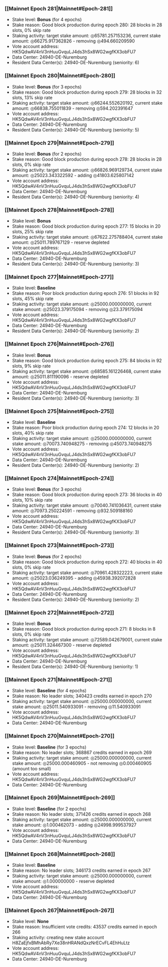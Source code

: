 ### [[Mainnet Epoch 281|Mainnet#Epoch-281]]
* Stake level: **Bonus** (for 4 epochs)
* Stake reason: Good block production during epoch 280: 28 blocks in 28 slots, 0% skip rate
* Staking activity: target stake amount: ◎65781.257153236, current stake amount: ◎66275.917362826 - removing ◎494.660209590
* Vote account address: HK5QdwAV4nV3nHuuGvquLJ4ds3hSx8WG2wgfKX3obFU7
* Data Center: 24940-DE-Nuremburg
* Resident Data Center(s): 24940-DE-Nuremburg (seniority: 6)
### [[Mainnet Epoch 280|Mainnet#Epoch-280]]
* Stake level: **Bonus** (for 3 epochs)
* Stake reason: Good block production during epoch 279: 28 blocks in 32 slots, 13% skip rate
* Staking activity: target stake amount: ◎66244.552620192, current stake amount: ◎66838.755011839 - removing ◎594.202391647
* Vote account address: HK5QdwAV4nV3nHuuGvquLJ4ds3hSx8WG2wgfKX3obFU7
* Data Center: 24940-DE-Nuremburg
* Resident Data Center(s): 24940-DE-Nuremburg (seniority: 5)
### [[Mainnet Epoch 279|Mainnet#Epoch-279]]
* Stake level: **Bonus** (for 2 epochs)
* Stake reason: Good block production during epoch 278: 28 blocks in 28 slots, 0% skip rate
* Staking activity: target stake amount: ◎66826.969129734, current stake amount: ◎25023.343322592 - adding ◎41803.625807142
* Vote account address: HK5QdwAV4nV3nHuuGvquLJ4ds3hSx8WG2wgfKX3obFU7
* Data Center: 24940-DE-Nuremburg
* Resident Data Center(s): 24940-DE-Nuremburg (seniority: 4)
### [[Mainnet Epoch 278|Mainnet#Epoch-278]]
* Stake level: **Bonus**
* Stake reason: Good block production during epoch 277: 15 blocks in 20 slots, 25% skip rate
* Staking activity: target stake amount: ◎67622.275788404, current stake amount: ◎25011.789767129 - reserve depleted
* Vote account address: HK5QdwAV4nV3nHuuGvquLJ4ds3hSx8WG2wgfKX3obFU7
* Data Center: 24940-DE-Nuremburg
* Resident Data Center(s): 24940-DE-Nuremburg (seniority: 3)
### [[Mainnet Epoch 277|Mainnet#Epoch-277]]
* Stake level: **Baseline**
* Stake reason: Poor block production during epoch 276: 51 blocks in 92 slots, 45% skip rate
* Staking activity: target stake amount: ◎25000.000000000, current stake amount: ◎25023.379175094 - removing ◎23.379175094
* Vote account address: HK5QdwAV4nV3nHuuGvquLJ4ds3hSx8WG2wgfKX3obFU7
* Data Center: 24940-DE-Nuremburg
* Resident Data Center(s): 24940-DE-Nuremburg (seniority: 2)
### [[Mainnet Epoch 276|Mainnet#Epoch-276]]
* Stake level: **Bonus**
* Stake reason: Good block production during epoch 275: 84 blocks in 92 slots, 9% skip rate
* Staking activity: target stake amount: ◎68585.161226468, current stake amount: ◎25011.811190096 - reserve depleted
* Vote account address: HK5QdwAV4nV3nHuuGvquLJ4ds3hSx8WG2wgfKX3obFU7
* Data Center: 24940-DE-Nuremburg
* Resident Data Center(s): 24940-DE-Nuremburg (seniority: 3)
### [[Mainnet Epoch 275|Mainnet#Epoch-275]]
* Stake level: **Baseline**
* Stake reason: Poor block production during epoch 274: 12 blocks in 20 slots, 40% skip rate
* Staking activity: target stake amount: ◎25000.000000000, current stake amount: ◎70073.740948275 - removing ◎45073.740948275
* Vote account address: HK5QdwAV4nV3nHuuGvquLJ4ds3hSx8WG2wgfKX3obFU7
* Data Center: 24940-DE-Nuremburg
* Resident Data Center(s): 24940-DE-Nuremburg (seniority: 2)
### [[Mainnet Epoch 274|Mainnet#Epoch-274]]
* Stake level: **Bonus** (for 3 epochs)
* Stake reason: Good block production during epoch 273: 36 blocks in 40 slots, 10% skip rate
* Staking activity: target stake amount: ◎70040.741036431, current stake amount: ◎70973.250224591 - removing ◎932.509188160
* Vote account address: HK5QdwAV4nV3nHuuGvquLJ4ds3hSx8WG2wgfKX3obFU7
* Data Center: 24940-DE-Nuremburg
* Resident Data Center(s): 24940-DE-Nuremburg (seniority: 3)
### [[Mainnet Epoch 273|Mainnet#Epoch-273]]
* Stake level: **Bonus** (for 2 epochs)
* Stake reason: Good block production during epoch 272: 40 blocks in 40 slots, 0% skip rate
* Staking activity: target stake amount: ◎70961.428322223, current stake amount: ◎25023.036249395 - adding ◎45938.392072828
* Vote account address: HK5QdwAV4nV3nHuuGvquLJ4ds3hSx8WG2wgfKX3obFU7
* Data Center: 24940-DE-Nuremburg
* Resident Data Center(s): 24940-DE-Nuremburg (seniority: 2)
### [[Mainnet Epoch 272|Mainnet#Epoch-272]]
* Stake level: **Bonus**
* Stake reason: Good block production during epoch 271: 8 blocks in 8 slots, 0% skip rate
* Staking activity: target stake amount: ◎72589.042679001, current stake amount: ◎25011.324467300 - reserve depleted
* Vote account address: HK5QdwAV4nV3nHuuGvquLJ4ds3hSx8WG2wgfKX3obFU7
* Data Center: 24940-DE-Nuremburg
* Resident Data Center(s): 24940-DE-Nuremburg (seniority: 1)
### [[Mainnet Epoch 271|Mainnet#Epoch-271]]
* Stake level: **Baseline** (for 4 epochs)
* Stake reason: No leader slots; 340423 credits earned in epoch 270
* Staking activity: target stake amount: ◎25000.000000000, current stake amount: ◎25011.540933091 - removing ◎11.540933091
* Vote account address: HK5QdwAV4nV3nHuuGvquLJ4ds3hSx8WG2wgfKX3obFU7
* Data Center: 24940-DE-Nuremburg
### [[Mainnet Epoch 270|Mainnet#Epoch-270]]
* Stake level: **Baseline** (for 3 epochs)
* Stake reason: No leader slots; 368867 credits earned in epoch 269
* Staking activity: target stake amount: ◎25000.000000000, current stake amount: ◎25000.000460905 - not removing ◎0.000460905 (amount too small)
* Vote account address: HK5QdwAV4nV3nHuuGvquLJ4ds3hSx8WG2wgfKX3obFU7
* Data Center: 24940-DE-Nuremburg
### [[Mainnet Epoch 269|Mainnet#Epoch-269]]
* Stake level: **Baseline** (for 2 epochs)
* Stake reason: No leader slots; 371426 credits earned in epoch 268
* Staking activity: target stake amount: ◎25000.000000000, current stake amount: ◎1.000462073 - adding ◎24998.999537927
* Vote account address: HK5QdwAV4nV3nHuuGvquLJ4ds3hSx8WG2wgfKX3obFU7
* Data Center: 24940-DE-Nuremburg
### [[Mainnet Epoch 268|Mainnet#Epoch-268]]
* Stake level: **Baseline**
* Stake reason: No leader slots; 346173 credits earned in epoch 267
* Staking activity: target stake amount: ◎25000.000000000, current stake amount: ◎1.000000000 - reserve depleted
* Vote account address: HK5QdwAV4nV3nHuuGvquLJ4ds3hSx8WG2wgfKX3obFU7
* Data Center: 24940-DE-Nuremburg
### [[Mainnet Epoch 267|Mainnet#Epoch-267]]
* Stake level: **None**
* Stake reason: Insufficient vote credits: 43537 credits earned in epoch 266
* Staking activity: creating new stake account H8ZaEjfxBMhAbRy7Xe38nHRANdQxzNrECvFL4EhHuLtz
* Vote account address: HK5QdwAV4nV3nHuuGvquLJ4ds3hSx8WG2wgfKX3obFU7
* Data Center: 24940-DE-Nuremburg